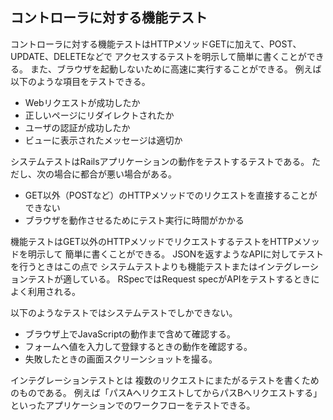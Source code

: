 ## コントローラに対する機能テスト
コントローラに対する機能テストはHTTPメソッドGETに加えて、POST、UPDATE、DELETEなどで
アクセスするテストを明示して簡単に書くことができる。
また、ブラウザを起動しないために高速に実行することができる。
例えば以下のような項目をテストできる。
- Webリクエストが成功したか
- 正しいページにリダイレクトされたか
- ユーザの認証が成功したか
- ビューに表示されたメッセージは適切か

システムテストはRailsアプリケーションの動作をテストするテストである。
ただし、次の場合に都合が悪い場合がある。
- GET以外（POSTなど）のHTTPメソッドでのリクエストを直接することができない
- ブラウザを動作させるためにテスト実行に時間がかかる

機能テストはGET以外のHTTPメソッドでリクエストするテストをHTTPメソッドを明示して
簡単に書くことができる。
JSONを返すようなAPIに対してテストを行うときはこの点で
システムテストよりも機能テストまたはインテグレーションテストが適している。
RSpecではRequest specがAPIをテストするときによく利用される。

以下のようなテストではシステムテストでしかできない。
- ブラウザ上でJavaScriptの動作まで含めて確認する。
- フォームへ値を入力して登録するときの動作を確認する。
- 失敗したときの画面スクリーンショットを撮る。

インテグレーションテストとは
複数のリクエストにまたがるテストを書くためのものである。
例えば「パスAへリクエストしてからパスBへリクエストする」といったアプリケーションでのワークフローをテストできる。




